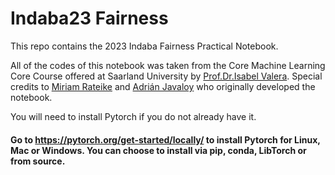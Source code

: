 # Indaba23 Fairness

This repo contains the 2023 Indaba Fairness Practical Notebook. 

All of the codes of this notebook was taken from the Core Machine Learning Core Course offered at Saarland University by [Prof.Dr.Isabel Valera](https://ivaleram.github.io/). Special credits to [Miriam Rateike](https://ke.linkedin.com/in/miriam-rateike-602b42282) and [Adrián Javaloy](https://javaloy.netlify.app/) who originally developed the notebook.

You will need to install Pytorch if you do not already have it. 

#### Go to https://pytorch.org/get-started/locally/ to install Pytorch for Linux, Mac or Windows. You can choose to install via pip, conda, LibTorch or from source.
